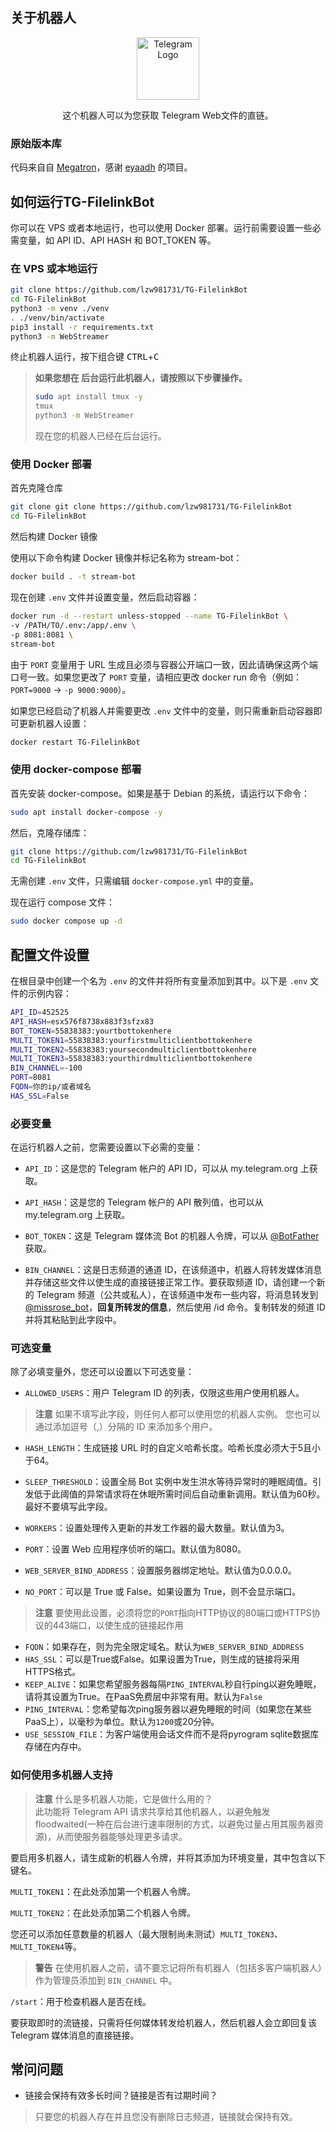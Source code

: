 

## 关于机器人

<p align="center">
    <a herf="https://github.com/EverythingSuckz/TG-FileStreamBot">
        <img src="https://telegra.ph/file/a8bb3f6b334ad1200ddb4.png" height="100" width="100" alt="Telegram Logo">
    </a>
</p>
<p align='center'>
    这个机器人可以为您获取 Telegram Web文件的直链。
</p>

### 原始版本库

代码来自自 [Megatron](https://github.com/eyaadh/megadlbot_oss)，感谢 [eyaadh](https://github.com/eyaadh) 的项目。

## 如何运行TG-FilelinkBot

你可以在 VPS 或者本地运行，也可以使用 Docker 部署。运行前需要设置一些必需变量，如 API ID、API HASH 和 BOT_TOKEN 等。

### 在 VPS 或本地运行

```sh
git clone https://github.com/lzw981731/TG-FilelinkBot
cd TG-FilelinkBot
python3 -m venv ./venv
. ./venv/bin/activate
pip3 install -r requirements.txt
python3 -m WebStreamer
```

终止机器人运行，按下组合键 <kbd>CTRL</kbd>+<kbd>C</kbd>

> **如果您想在 后台运行此机器人，请按照以下步骤操作。**
> ```sh
> sudo apt install tmux -y
> tmux
> python3 -m WebStreamer
> ```
> 现在您的机器人已经在后台运行。

### 使用 Docker 部署
首先克隆仓库
```sh
git clone git clone https://github.com/lzw981731/TG-FilelinkBot
cd TG-FilelinkBot
```
然后构建 Docker 镜像

使用以下命令构建 Docker 镜像并标记名称为 stream-bot：
```sh
docker build . -t stream-bot
```
现在创建 `.env` 文件并设置变量，然后启动容器：
```sh
docker run -d --restart unless-stopped --name TG-FilelinkBot \
-v /PATH/TO/.env:/app/.env \
-p 8081:8081 \
stream-bot
```
由于 `PORT` 变量用于 URL 生成且必须与容器公开端口一致，因此请确保这两个端口号一致。如果您更改了 `PORT` 变量，请相应更改 docker run 命令（例如：`PORT=9000` -> `-p 9000:9000`）。

如果您已经启动了机器人并需要更改 `.env` 文件中的变量，则只需重新启动容器即可更新机器人设置：
```sh
docker restart TG-FilelinkBot
```


### 使用 docker-compose 部署

首先安装 docker-compose。如果是基于 Debian 的系统，请运行以下命令：
```sh
sudo apt install docker-compose -y
```

然后，克隆存储库：
```sh
git clone https://github.com/lzw981731/TG-FilelinkBot
cd TG-FilelinkBot
```

无需创建 `.env` 文件，只需编辑 `docker-compose.yml` 中的变量。

现在运行 compose 文件：
```sh
sudo docker compose up -d
```
## 配置文件设置

在根目录中创建一个名为 `.env` 的文件并将所有变量添加到其中。以下是 `.env` 文件的示例内容：

```sh
API_ID=452525
API_HASH=esx576f8738x883f3sfzx83
BOT_TOKEN=55838383:yourtbottokenhere
MULTI_TOKEN1=55838383:yourfirstmulticlientbottokenhere
MULTI_TOKEN2=55838383:yoursecondmulticlientbottokenhere
MULTI_TOKEN3=55838383:yourthirdmulticlientbottokenhere
BIN_CHANNEL=-100
PORT=8081
FQDN=你的ip/或者域名
HAS_SSL=False
```

### 必要变量

在运行机器人之前，您需要设置以下必需的变量：

- `API_ID`：这是您的 Telegram 帐户的 API ID，可以从 my.telegram.org 上获取。

- `API_HASH`：这是您的 Telegram 帐户的 API 散列值，也可以从 my.telegram.org 上获取。

- `BOT_TOKEN`：这是 Telegram 媒体流 Bot 的机器人令牌，可以从 [@BotFather](https://telegram.dog/BotFather) 获取。

- `BIN_CHANNEL`：这是日志频道的通道 ID，在该频道中，机器人将转发媒体消息并存储这些文件以使生成的直接链接正常工作。要获取频道 ID，请创建一个新的 Telegram 频道（公共或私人），在该频道中发布一些内容，将消息转发到[@missrose_bot](https://telegram.dog/MissRose_bot)，**回复所转发的信息**，然后使用 /id 命令。复制转发的频道 ID 并将其粘贴到此字段中。

### 可选变量

除了必填变量外，您还可以设置以下可选变量：

- `ALLOWED_USERS`：用户 Telegram ID 的列表，仅限这些用户使用机器人。
> **注意**
> 如果不填写此字段，则任何人都可以使用您的机器人实例。
> 您也可以通过添加逗号（,）分隔的 ID 来添加多个用户。

- `HASH_LENGTH`：生成链接 URL 时的自定义哈希长度。哈希长度必须大于5且小于64。

- `SLEEP_THRESHOLD`：设置全局 Bot 实例中发生洪水等待异常时的睡眠阈值。引发低于此阈值的异常请求将在休眠所需时间后自动重新调用。默认值为60秒。最好不要填写此字段。

- `WORKERS`：设置处理传入更新的并发工作器的最大数量。默认值为3。

- `PORT`：设置 Web 应用程序侦听的端口。默认值为8080。

- `WEB_SERVER_BIND_ADDRESS`：设置服务器绑定地址。默认值为0.0.0.0。

- `NO_PORT`：可以是 True 或 False。如果设置为 True，则不会显示端口。
> **注意**
> 要使用此设置，必须将您的`PORT`指向HTTP协议的80端口或HTTPS协议的443端口，以使生成的链接起作用

- `FQDN`：如果存在，则为完全限定域名。默认为`WEB_SERVER_BIND_ADDRESS`
- `HAS_SSL`：可以是True或False。如果设置为True，则生成的链接将采用HTTPS格式。
- `KEEP_ALIVE`：如果您希望服务器每隔`PING_INTERVAL`秒自行ping以避免睡眠，请将其设置为True。在PaaS免费层中非常有用。默认为`False`
- `PING_INTERVAL`：您希望每次ping服务器以避免睡眠的时间（如果您在某些PaaS上），以毫秒为单位。默认为`1200`或20分钟。
- `USE_SESSION_FILE`：为客户端使用会话文件而不是将pyrogram sqlite数据库存储在内存中。

### 如何使用多机器人支持

> **注意**
> 什么是多机器人功能，它是做什么用的？<br>
> 此功能将 Telegram API 请求共享给其他机器人，以避免触发 floodwaited(一种在后台进行速率限制的方式，以避免过量占用其服务器资源)，从而使服务器能够处理更多请求。<br>

要启用多机器人，请生成新的机器人令牌，并将其添加为环境变量，其中包含以下键名。

`MULTI_TOKEN1`：在此处添加第一个机器人令牌。

`MULTI_TOKEN2`：在此处添加第二个机器人令牌。

您还可以添加任意数量的机器人（最大限制尚未测试）`MULTI_TOKEN3`、`MULTI_TOKEN4`等。

> **警告**
> 在使用机器人之前，请不要忘记将所有机器人（包括多客户端机器人）作为管理员添加到 `BIN_CHANNEL` 中。

`/start`：用于检查机器人是否在线。

要获取即时的流链接，只需将任何媒体转发给机器人，然后机器人会立即回复该 Telegram 媒体消息的直接链接。
## 常问问题

- 链接会保持有效多长时间？链接是否有过期时间？

> 只要您的机器人存在并且您没有删除日志频道，链接就会保持有效。
